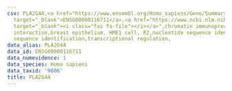 ```yaml
---
csv: PLA2G4A,<a href="https://www.ensembl.org/Homo_sapiens/Gene/Summary?db=core;g=ENSG00000116711"
  target="_blank">ENSG00000116711</a>,<a href="https://www.ncbi.nlm.nih.gov/pubmed/22863008"
  target="_blank"><i class="fas fa-file"></i></a>",chromatin immunoprecipitation assay,direct
  interaction,breast epithelium, HME1 cell, R2,nucleotide sequence identification,nucleotide
  sequence identification,transcriptional regulation,
data_alias: PLA2G4A
data_id: ENSG00000116711
data_numevidence: 1
data_species: Homo sapiens
data_taxid: '9606'
title: PLA2G4A
---
```

